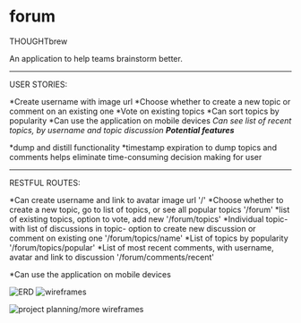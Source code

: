 # forum

THOUGHTbrew

An application to help teams brainstorm better.

---------------------------------------------

USER STORIES:

*Create username with image url
*Choose whether to create a new topic or comment on an existing one
*Vote on existing topics 
*Can sort topics by popularity
*Can use the application on mobile devices
*Can see list of recent topics, by username and topic discussion
**********Potential features***********

*dump and distill functionality	
*timestamp expiration to dump topics and comments helps eliminate time-consuming decision making for user


____________________________________
RESTFUL ROUTES:

*Can create username and link to avatar image url
	'/'
*Choose whether to create a new topic, go to list of topics, or see all popular topics
	'/forum'
*list of existing topics, option to vote, add new
	'/forum/topics'
*Individual topic- with list of discussions in topic- option to create new discussion or comment on existing one
	'/forum/topics/name'
*List of topics by popularity
	'/forum/topics/popular'
*List of most recent comments, with username, avatar and link to discussion
	'/forum/comments/recent'

*Can use the application on mobile devices

![ERD](https://www.dropbox.com/home/Public/GA%20Project2?preview=ERD_forum.pdf)
![wireframes](https://www.dropbox.com/home/Public/GA%20Project2?preview=IMG_4487.JPG)

![project planning/more wireframes](https://www.dropbox.com/home/Public/GA%20Project2)


